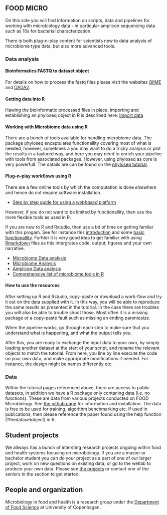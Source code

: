 ## FOOD MICRO

On this side you will find information on scripts, data and pipelines for working with microbiology data - in particular amplicon sequencing data such as 16s for bacterial characterization. 

There is both plug-n-play content for scientists new to data analysis of microbiome type data, but also more advanced tools. 

### Data analysis 

#### Bioinformatics FASTQ to dataset object

For details on how to process the fastq files please visit the websites [QIIME](http://qiime.org/) and [DADA2](https://benjjneb.github.io/dada2/tutorial.html/).

#### Getting data into R

Hawing the bioinformatic processed files in place, importing and establishing an phyloseq object in R is described here: [Import data](https://joey711.github.io/phyloseq/import-data.html)

#### Working with Microbiome data using R 

There are a bunch of tools available for handling microbiome data. The package phyloseq encaptulates functionallity covering most of what is needed, however, sometimes a you may want to do a tricky analysis or plot the results in a taylored way, and here you may need to enrich your pipeline with tools from associated packages. 
However, using phyloseq as core is very powerfull. The datails are can be found on the [phyloseq tutorial](https://joey711.github.io/phyloseq/index.html). 

#### Plug-n-play workflows using R

There are a few online tools by which the computation is done _elsewhere_ and hence do not require software installation.

- [Step by step guide for using a _webbased_ platform](https://github.com/jcame/MicrobiomeAnalyst_UCPH-FOOD)

However, if you do not want to be limited by functionallity, then use the more flexible tools as used in R. 

If you are new to R and Rstudio, then use a bit of time on getting familar with this progam. See for instance this [introduction](https://microucph.github.io/amplicon_data_analysis/html/Rstudio.html) and some [basic functionallity](https://microucph.github.io/amplicon_data_analysis/html/R.html). Furhter it is very good idea to get familiar with using [Rmarkdown](https://rmarkdown.rstudio.com/) files as this intergrates code, output, figures and your own narrative. 

- [Microbiome Data analysis](https://mortenarendt.github.io/MicrobiomeDataAnalysis/)
- [Microbiome Analysis](https://yanhui09.github.io/microbiome_analysis)
- [Amplicon Data analysis](https://microucph.github.io/amplicon_data_analysis/)
- [Comprehensive list of microbiome tools in R](https://microsud.github.io/Tools-Microbiome-Analysis/)

#### How to use the resources

After setting up R and Rstudio, copy-paste or download a work-flow and try it out on the data supplied with it. In this way, you will be able to reproduce the same results as presented in the tutorial. In the case there are troubles you will also be able to trouble shoot those. Most often it is a missing package or a copy-paste fault such as missing an ending parentesize. 

When the pipeline works, go through each step to make sure that you understand what is happening, and what the output tells you. 

After this, you are ready to exchange the input data to your own, by simply loading another dataset at the start of your script, and rename the relevant objects to match the tutorial. From here, you line by line execute the code on your own data, and make appropriate modifications if needed. For instance, the design might be names differently etc. 

### Data

Within the tutorial pages referenced above, there are access to public datasets, in addition we have a R package only contaning data (i.e. no functions). These are data from various projects conducted on FOOD Microbiology. See [the github page](https://github.com/UCPH-FOODMICRO/microbiomedata) for information and installation. The data is free to be used for training, algorithm benchmarking etc. If used in publications, then please reference the paper found using the help function (?thedatasetobject) in R. 


## Student projects

We allways has a bunch of intersting research projects ongoing within food and health systems focusing on microbiology. If you are a master or bachelor student you can do your project as a part of one of our larger project, work on new questions on existing data, or go to the wetlab to produce your own data. Please see [the projects](https://food.ku.dk/english/research_at_food/research-by-section/microbiology-and-fermentation-research/) or contact one of the seniors in the section to get started.  

## People and organization

Microbiology in food and health is a research group under the [Department of Food Science](https://food.ku.dk/english/research_at_food/sections/microbiology/) at University of Copenhagen. 


